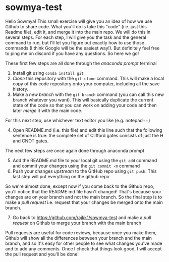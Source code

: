 # sowmya-test

Hello Sowmya! This small exercise will give you an idea of how we use Github to share code. What you'll do is take this "code" (i.e. just this Readme file), edit it, and merge it into the main repo. We will do this in several steps. For each step, I will give you the task and the general command to run, but I'll let you figure out exactly how to use those commands (I think Google will be the easiest way!). But definitely feel free to ping me on discord if you have any questions. So here we go!

These first few steps are all done through the _anaconda prompt_ terminal
1. Install git using `conda install git`
2. _Clone_ this repository with the `git clone` command. This will make a local copy of this code repository onto your computer, including all the save history.
3. Make a _new branch_ with the `git branch` command (you can call this new branch whatever you want). This will basically duplicate the current state of the code so that you can work on adding your code and then later _merge_ it with the main code.

For this next step, use whichever text editor you like (e.g. notepad++)

4. Open README.md (i.e. this file) and edit this line such that the following sentence is true: the complete set of Clifford gates consists of just the H and CNOT gates.  

The next few steps are once again done through anaconda prompt

5. Add the README.md file to your local git using the `git add` command and commit your changes using the `git commit -m` command
6. Push your changes _upstream_ to the GitHub repo using `git push`. This last step will put everything on the github repo

So we're almost done, except now if you come back to the Github repo, you'll notice that the README.md file hasn't changed! That's because your changes are on your branch and not the main branch. So the final step is to make a _pull request_ i.e. request that your changes be merged onto the main branch.

7. Go back to https://github.com/rajkk1/sowmya-test and make a _pull request_ on Github to merge your branch with the main branch

Pull requests are useful for code reviews, because once you make them, Github will show all the differences between your branch and the main branch, and so it's easy for other people to see what changes you've made and to add any comments. Once I check that things look good, I will accept the pull request and you'll be done!


